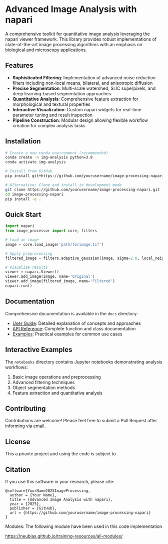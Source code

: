 # Advanced Image Analysis with napari

A comprehensive toolkit for quantitative image analysis leveraging the napari viewer framework. This library provides robust implementations of state-of-the-art image processing algorithms with an emphasis on biological and microscopy applications.

## Features

- **Sophisticated Filtering**: Implementation of advanced noise reduction filters including non-local means, bilateral, and anisotropic diffusion
- **Precise Segmentation**: Multi-scale watershed, SLIC superpixels, and deep learning-based segmentation approaches
- **Quantitative Analysis**: Comprehensive feature extraction for morphological and textural properties
- **Interactive Visualization**: Custom napari widgets for real-time parameter tuning and result inspection
- **Pipeline Construction**: Modular design allowing flexible workflow creation for complex analysis tasks

## Installation

```bash
# Create a new conda environment (recommended)
conda create -n img-analysis python=3.9
conda activate img-analysis

# Install from GitHub
pip install git+https://github.com/yourusername/image-processing-napari.git

# Alternative: Clone and install in development mode
git clone https://github.com/yourusername/image-processing-napari.git
cd image-processing-napari
pip install -e .
```

## Quick Start

```python
import napari
from image_processor import core, filters

# Load an image
image = core.load_image('path/to/image.tif')

# Apply preprocessing
filtered_image = filters.adaptive_gaussian(image, sigma=2.0, local_neighborhood=15)

# Visualize results
viewer = napari.Viewer()
viewer.add_image(image, name='Original')
viewer.add_image(filtered_image, name='Filtered')
napari.run()
```

## Documentation

Comprehensive documentation is available in the `docs` directory:

- [User Guide](docs/user_guide.md): Detailed explanation of concepts and approaches
- [API Reference](docs/api_reference.md): Complete function and class documentation
- [Examples](docs/examples.md): Practical examples for common use cases

## Interactive Examples

The `notebooks` directory contains Jupyter notebooks demonstrating analysis workflows:

1. Basic image operations and preprocessing
2. Advanced filtering techniques
3. Object segmentation methods
4. Feature extraction and quantitative analysis

## Contributing

Contributions are welcome! Please feel free to submit a Pull Request after informing via email.

## License

This a priavte project and using the code is subject to .

## Citation

If you use this software in your research, please cite:

```
@software{YourName2025ImageProcessing,
  author = {Your Name},
  title = {Advanced Image Analysis with napari},
  year = {2025},
  publisher = {GitHub},
  url = {https://github.com/yourusername/image-processing-napari}
}
```
Modules:
The following module have been used in this code implementation

https://neubias.github.io/training-resources/all-modules/
